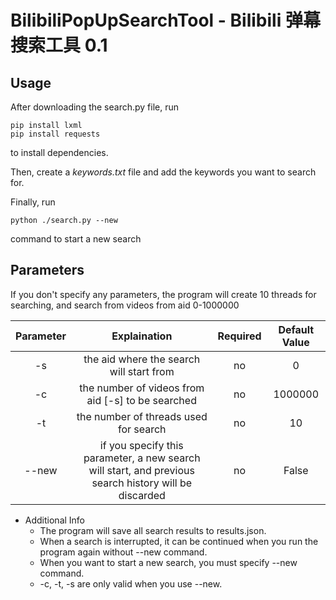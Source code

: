 # BilibiliPopUpSearchTool - Bilibili 弹幕搜索工具 0.1

## Usage
After downloading the search.py file, run
```
pip install lxml
pip install requests
```
to install dependencies.

Then, create a *keywords.txt* file and add the keywords you want to search for.

Finally, run
```
python ./search.py --new
```
command to start a new search

## Parameters
If you don't specify any parameters, the program will create 10 threads for searching, and search from videos from aid 0-1000000

| Parameter | Explaination |Required|Default Value|
|:----:|:----:|:----:|:----:|
|   -s   |  the aid where the search will start from|no | 0 |
|   -c   |  the number of videos from aid [-s] to be searched|no |1000000 |
|   -t   |  the number of threads used for search |no|10 |
|  --new | if you specify this parameter, a new search will start, and previous search history will be discarded |no|False|

- Additional Info
  - The program will save all search results to results.json.
  - When a search is interrupted, it can be continued when you run the program again without --new command.
  - When you want to start a new search, you must specify --new command.
  - -c, -t, -s are only valid when you use --new.

